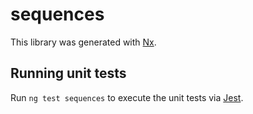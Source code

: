 # sequences

This library was generated with [Nx](https://nx.dev).

## Running unit tests

Run `ng test sequences` to execute the unit tests via [Jest](https://jestjs.io).
